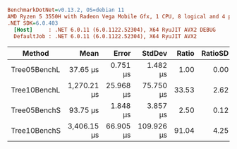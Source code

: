 ``` ini

BenchmarkDotNet=v0.13.2, OS=debian 11
AMD Ryzen 5 3550H with Radeon Vega Mobile Gfx, 1 CPU, 8 logical and 4 physical cores
.NET SDK=6.0.403
  [Host]     : .NET 6.0.11 (6.0.1122.52304), X64 RyuJIT AVX2 DEBUG
  DefaultJob : .NET 6.0.11 (6.0.1122.52304), X64 RyuJIT AVX2


```
|       Method |        Mean |     Error |     StdDev | Ratio | RatioSD |
|------------- |------------:|----------:|-----------:|------:|--------:|
| Tree05BenchL |    37.65 μs |  0.751 μs |   1.482 μs |  1.00 |    0.00 |
| Tree10BenchL | 1,270.21 μs | 25.968 μs |  75.750 μs | 33.53 |    2.62 |
| Tree05BenchS |    93.75 μs |  1.848 μs |   3.857 μs |  2.50 |    0.12 |
| Tree10BenchS | 3,406.15 μs | 66.905 μs | 109.926 μs | 91.04 |    4.25 |
